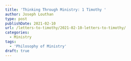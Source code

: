 ```yaml
---
title: 'Thinking Through Ministry: 1 Timothy '
author: Joseph Louthan
type: post
publishDate: 2021-02-10
url: /letters-to-timothy/2021-02-10-letters-to-timothy/
categories:
  - Ministry
tags:
  - 'Philosophy of Ministry'
draft: true
---
```

